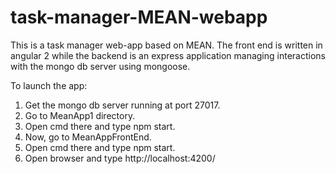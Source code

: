 # task-manager-MEAN-webapp
This is a task manager web-app based on MEAN.
The front end is written in angular 2 while the backend is an express application managing interactions with the mongo db server using mongoose.

To launch the app:
1) Get the mongo db server running at port 27017.
2) Go to MeanApp1 directory.
3) Open cmd there and type npm start.
4) Now, go to MeanAppFrontEnd.
5) Open cmd there and type npm start.
6) Open browser and type http://localhost:4200/
